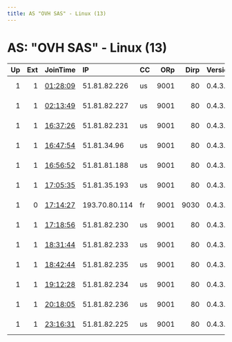 ```yaml
---
title: AS "OVH SAS" - Linux (13)
---
```


# AS: "OVH SAS" - Linux (13)

|   Up |   Ext | JoinTime                                                                                            | IP            | CC   |   ORp |   Dirp | Version   | Contact                   | Nickname     |   eFamMembers |
|-----:|------:|:----------------------------------------------------------------------------------------------------|:--------------|:-----|------:|-------:|:----------|:--------------------------|:-------------|--------------:|
|    1 |     1 | [01:28:09](https://metrics.torproject.org/rs.html#details/8049F8C058587A66246E8A93A56957CE29165F72) | 51.81.82.226  | us   |  9001 |     80 | 0.4.3.6   | CypherpunkLabs Cypherpunk | Unnamed      |             1 |
|    1 |     1 | [02:13:49](https://metrics.torproject.org/rs.html#details/84D4A8CCE76EEAC3FC45ED7A78A05F7DCD68CE72) | 51.81.82.227  | us   |  9001 |     80 | 0.4.3.6   | CypherpunkLabs Cypherpunk | Unnamed      |             1 |
|    1 |     1 | [16:37:26](https://metrics.torproject.org/rs.html#details/3A992EE90A372FF4ED0DB1E26D9662E967C84A92) | 51.81.82.231  | us   |  9001 |     80 | 0.4.3.6   | CypherpunkLabs Cypherpunk | Unnamed      |             1 |
|    1 |     1 | [16:47:54](https://metrics.torproject.org/rs.html#details/241F67E50CA7D5E522F94E28B5AB5ABE4F166616) | 51.81.34.96   | us   |  9001 |     80 | 0.4.3.6   | CypherpunkLabs Cypherpunk | Unnamed      |             1 |
|    1 |     1 | [16:56:52](https://metrics.torproject.org/rs.html#details/42215683AE0D359B6BADF2674D09BEA348BE388A) | 51.81.81.188  | us   |  9001 |     80 | 0.4.3.6   | CypherpunkLabs Cypherpunk | Unnamed      |             1 |
|    1 |     1 | [17:05:35](https://metrics.torproject.org/rs.html#details/E05546C3458B68C2B1ADC7273AE0539E6325B910) | 51.81.35.193  | us   |  9001 |     80 | 0.4.3.6   | CypherpunkLabs Cypherpunk | Unnamed      |             1 |
|    1 |     0 | [17:14:27](https://metrics.torproject.org/rs.html#details/F30E1869ADFA5689CCA741DE60BCF52B1B42FD60) | 193.70.80.114 | fr   |  9001 |   9030 | 0.4.3.6   | canardus at pm dot me to  | CanardusGER2 |             1 |
|    1 |     1 | [17:18:56](https://metrics.torproject.org/rs.html#details/F5AD7DE58D0E038B48761AD995F9117DA072BA47) | 51.81.82.230  | us   |  9001 |     80 | 0.4.3.6   | CypherpunkLabs Cypherpunk | Unnamed      |             1 |
|    1 |     1 | [18:31:44](https://metrics.torproject.org/rs.html#details/FE5FF377FAA6262BE11B7FE6CD559D5F8820B179) | 51.81.82.233  | us   |  9001 |     80 | 0.4.3.6   | CypherpunkLabs Cypherpunk | Unnamed      |             1 |
|    1 |     1 | [18:42:44](https://metrics.torproject.org/rs.html#details/56B310D18861A5F2A57D73269B6C11EDFA4EED1A) | 51.81.82.235  | us   |  9001 |     80 | 0.4.3.6   | CypherpunkLabs Cypherpunk | Unnamed      |             1 |
|    1 |     1 | [19:12:28](https://metrics.torproject.org/rs.html#details/DEAFBF251CEB439357BC633C5599A55F89B5997F) | 51.81.82.234  | us   |  9001 |     80 | 0.4.3.6   | CypherpunkLabs Cypherpunk | Unnamed      |             1 |
|    1 |     1 | [20:18:05](https://metrics.torproject.org/rs.html#details/78E40CFC92AA9265BB50494B75BE8E7F94659E8E) | 51.81.82.236  | us   |  9001 |     80 | 0.4.3.6   | CypherpunkLabs Cypherpunk | Unnamed      |             1 |
|    1 |     1 | [23:16:31](https://metrics.torproject.org/rs.html#details/EC1EEF4ABBAA11CE8C978E6C87182F63AD27A4F8) | 51.81.82.225  | us   |  9001 |     80 | 0.4.3.6   | CypherpunkLabs Cypherpunk | Unnamed      |             1 |
